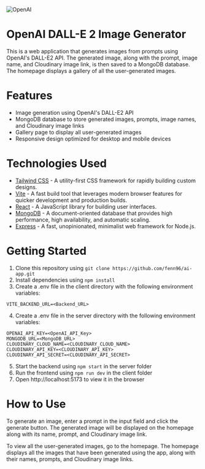 ![OpenAI](https://i.imgur.com/Tq7N93x.png)
# OpenAI DALL-E 2 Image Generator
This is a web application that generates images from prompts using OpenAI's DALL-E2 API. The generated image, along with the prompt, image name, and Cloudinary image link, is then saved to a MongoDB database. The homepage displays a gallery of all the user-generated images.

# Features
* Image generation using OpenAI's DALL-E2 API
* MongoDB database to store generated images, prompts, image names, and Cloudinary image links
* Gallery page to display all user-generated images
* Responsive design optimized for desktop and mobile devices

# Technologies Used
* <ins>Tailwind CSS</ins> - A utility-first CSS framework for rapidly building custom designs.
* <ins>Vite</ins> - A fast build tool that leverages modern browser features for quicker development and production builds.
* <ins>React</ins> - A JavaScript library for building user interfaces.
* <ins>MongoDB</ins> - A document-oriented database that provides high performance, high availability, and automatic scaling.
* <ins>Express</ins> - A fast, unopinionated, minimalist web framework for Node.js.

# Getting Started
1. Clone this repository using `git clone https://github.com/fenn96/ai-app.git`
2. Install dependencies using `npm install`
3. Create a .env file in the client directory with the following environment variables:
```
VITE_BACKEND_URL=<Backend_URL>
```
4. Create a .env file in the server directory with the following environment variables:
```
OPENAI_API_KEY=<OpenAI_API_Key>
MONGODB_URL=<MongoDB_URL>
CLOUDINARY_CLOUD_NAME=<CLOUDINARY_CLOUD_NAME>
CLOUDINARY_API_KEY=<CLOUDINARY_API_KEY>
CLOUDINARY_API_SECRET=<CLOUDINARY_API_SECRET>
```
5. Start the backend using `npm start` in the server folder
6. Run the frontend using `npm run dev` in the client folder
7. Open http://localhost:5173 to view it in the browser

# How to Use
To generate an image, enter a prompt in the input field and click the generate button. The generated image will be displayed on the homepage along with its name, prompt, and Cloudinary image link.

To view all the user-generated images, go to the homepage. The homepage displays all the images that have been generated using the app, along with their names, prompts, and Cloudinary image links.
